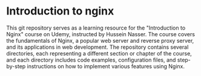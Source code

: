 # Introduction to nginx

This git repository serves as a learning resource for the "Introduction to Nginx" course on Udemy, instructed by Hussein
Nasser. The course covers the fundamentals of Nginx, a popular web server and reverse proxy server, and its applications
in web development. The repository contains several directories, each representing a different section or chapter of the
course, and each directory includes code examples, configuration files, and step-by-step instructions on how to
implement various features using Nginx.
